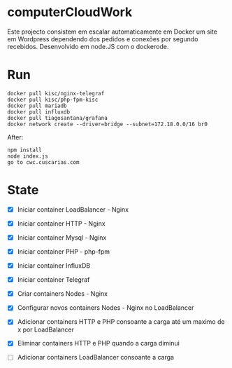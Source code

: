 # computerCloudWork

Este projecto consistem em escalar automaticamente em Docker um site em Wordpress dependendo dos pedidos e conexões por segundo recebidos. Desenvolvido em node.JS com o dockerode.

# Run

    docker pull kisc/nginx-telegraf
    docker pull kisc/php-fpm-kisc
    docker pull mariadb
    docker pull influxdb
    docker pull tiagosantana/grafana
    docker network create --driver=bridge --subnet=172.18.0.0/16 br0
    
   After: 
   
	npm install
	node index.js
	go to cwc.cuscarias.com

# State

 - [x] Iniciar container LoadBalancer - Nginx
 - [x] Iniciar container HTTP - Nginx
 - [x] Iniciar container Mysql - Nginx
 - [x] Iniciar container PHP - php-fpm
 - [x] Iniciar container InfluxDB
 - [x] Iniciar container Telegraf
 - [x] Criar containers Nodes - Nginx
 - [x] Configurar novos containers Nodes - Nginx no LoadBalancer
 - [x] Adicionar containers HTTP e PHP consoante a carga até um maximo de x por LoadBalancer
 - [x] Eliminar containers HTTP e PHP quando a carga diminui
 - [ ] Adicionar containers LoadBalancer consoante a carga
 
